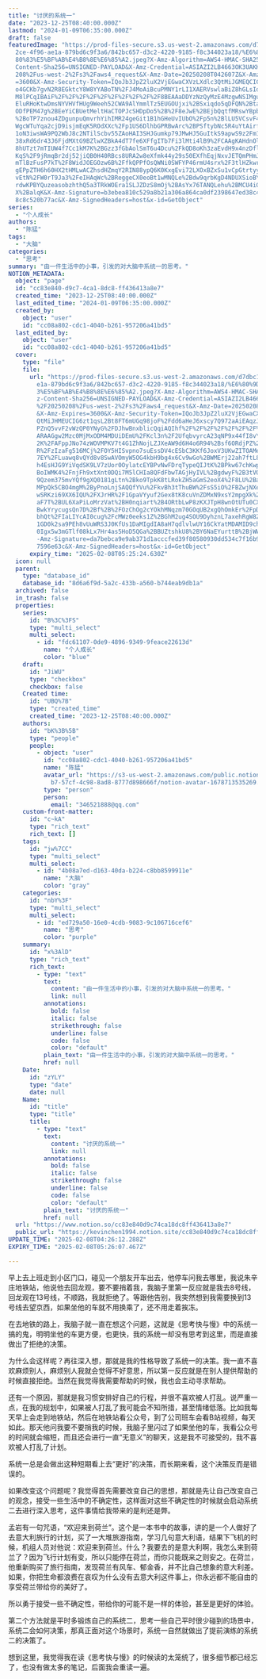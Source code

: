 ```yaml
---
title: "讨厌的系统一"
date: "2023-12-25T08:40:00.000Z"
lastmod: "2024-01-09T06:35:00.000Z"
draft: false
featuredImage: "https://prod-files-secure.s3.us-west-2.amazonaws.com/d7dbc101-8\
  2ce-4f96-ae1a-879bd6c9f3a6/842bc657-d3c2-4220-9185-f8c344023a18/%E6%80%9D%E8%\
  80%83%E5%BF%AB%E4%B8%8E%E6%85%A2.jpeg?X-Amz-Algorithm=AWS4-HMAC-SHA256&X-Amz-\
  Content-Sha256=UNSIGNED-PAYLOAD&X-Amz-Credential=ASIAZI2LB4663OK3UAKK%2F20250\
  208%2Fus-west-2%2Fs3%2Faws4_request&X-Amz-Date=20250208T042607Z&X-Amz-Expires\
  =3600&X-Amz-Security-Token=IQoJb3JpZ2luX2VjEGwaCXVzLXdlc3QtMiJGMEQCICDE5W220M\
  o4GCKb7gvN2R8EGktcY8W8YYABoTN%2FJ4MoAiBcuPMNY1rLI1XAERVswlaBiZ8hGLsIdWYbLewJy\
  M8lPCqIBAiF%2F%2F%2F%2F%2F%2F%2F%2F%2F%2F8BEAAaDDYzNzQyMzE4MzgwNSIMguHlTVc1QU\
  EluRHoKtwDmsNYVHVfHUg9Weeh52CWA9AlYmmlTz5EUGOUjxi%2BSxiqdo5qDFQN%2BtaHPznfgwn\
  ODfPEM47g%2BEeYiCBUetMeltHaCTOPJcSHDpDo5%2B%2F8eJwE%2BEjbQqtfMRswYBpbaQtuNOCS\
  %2BoTP7znou4ZDgunpuQmvrhYihIMR24geGit1B1hGHeUvIUbO%2Fp5n%2BlLU5VCsvF44alboVJz\
  WgcWTuYqa2cjD9isjmEqK5ROdXXc%2Fp1US6DlhbGPRBwArc%2BPSftybNc5R4uYtAirfHBhgFYnF\
  1oN3iwsWA9PQ2WbJ8c2NTilScbv55ZAoHAI3SHJGumkp79JMwHJ5GuItkS9apwS9z2Fm1HYLTKJKQ\
  38xRd6dr43J6FjdMXtG9BZlwXZBkA4dT7fe6XFfgITb7Fi3lMti4lB9%2FCAAgKAHdnOlhRz%2FPG\
  8hUTzt7mTIUW4f7Cc1kM7K%2BGzz3fGbAolSmT6u4Dcu%2FkQD8oKh3zaEvdH9x4nzDflRL0l5Mu0\
  KqS%2F9jRmqBr2dj52jiQB0H40RBcs8URA2w8eXfmk44y29s50EXfhEqjNxvJETQmPHmJ44LcuBde\
  mTlBzFusP7kT%2F8WidJOEGOzw6B%2FfkQPPfOsQWNi0SWFYP46rmU4srx%2F3tlHZkwr7SbvQY6p\
  gEPpZTH6h60HX2tHMLwACZhsdHZmqY2RIN88ypQ6K0KxgEvi72LXOxBZxSu1vCpGtrtyy4lbejj88\
  vEtN%2FW0rT9Ja3%2FeIHAqWc%2BReggeCX0eoBt1wMNQLe%2Bdw9qrbKgD4NDUXSioBYfVm%2BQP\
  rdwKPBYQuzeasobzhthQ5a3TRkWOEra1SLJZDzS8mOj%2BAsYx76TANQLehu%2BMCU4iGqxawKAQV\
  X%2BalqK&X-Amz-Signature=b3ebea810c529a8b21a306a864ca0df2398647ed38c43b385178\
  8c8c520b77ac&X-Amz-SignedHeaders=host&x-id=GetObject"
series:
  - "个人成长"
authors:
  - "陈猛"
tags:
  - "大脑"
categories:
  - "思考"
summary: "由一件生活中的小事，引发的对大脑中系统一的思考。"
NOTION_METADATA:
  object: "page"
  id: "cc83e840-d9c7-4ca1-8dc8-ff436413a8e7"
  created_time: "2023-12-25T08:40:00.000Z"
  last_edited_time: "2024-01-09T06:35:00.000Z"
  created_by:
    object: "user"
    id: "cc08a802-cdc1-4040-b261-957206a41bd5"
  last_edited_by:
    object: "user"
    id: "cc08a802-cdc1-4040-b261-957206a41bd5"
  cover:
    type: "file"
    file:
      url: "https://prod-files-secure.s3.us-west-2.amazonaws.com/d7dbc101-82ce-4f96-a\
        e1a-879bd6c9f3a6/842bc657-d3c2-4220-9185-f8c344023a18/%E6%80%9D%E8%80%8\
        3%E5%BF%AB%E4%B8%8E%E6%85%A2.jpeg?X-Amz-Algorithm=AWS4-HMAC-SHA256&X-Am\
        z-Content-Sha256=UNSIGNED-PAYLOAD&X-Amz-Credential=ASIAZI2LB466VHQ2F6MQ\
        %2F20250208%2Fus-west-2%2Fs3%2Faws4_request&X-Amz-Date=20250208T042524Z\
        &X-Amz-Expires=3600&X-Amz-Security-Token=IQoJb3JpZ2luX2VjEGwaCXVzLXdlc3\
        QtMiJHMEUCIG6zt1qsL2Bt8FT6mUGq98joF%2Fdd6aHeJ6xscy7Q972aAiEAqzJqdVPHuCn\
        PZnQ5vvF2vWzQP0YNyG%2FDJhwBnxblicQqiAQIhf%2F%2F%2F%2F%2F%2F%2F%2F%2F%2F\
        ARAAGgw2Mzc0MjMxODM4MDUiDEmU%2FKcl3n%2F2UfqbvyrcA23qNP9x44fI8vYfbx%2BOn\
        2K%2FAFppJNo74zWOVMPKV7t4G1ZhNojLZJXeAW9d6H4o6R94%2Bsf6ORdjPZ%2Fgmk6%2F\
        R%2FzIzaFg516MCj%2FOY5HISvpno7suEssDV4cESbC3KKf6JoxV3UKwZITOAMe7AR5ZRtz\
        7EY%2FLuawq8vQYd8v8SwAVOmyW5OG4kbH9bg4x6Cv9wGo%2BWMErj22ah7ftL8DUV7T8kZ\
        h4EsHJG9YiVqdSK9LV7zUor0OylatcEYBPvNwFDrqTypeQIJtK%2BPkw67chKwp228dIa4R\
        BoIWMK4%2FnjFh9xtXnt0DQi7M5lCHIa8QFdFbwTAGjHyIVL%2BgdwyF%2B3tVQ8dk4SACr\
        9Qzem375mvYQf9gXQ0181gLtn%2Bko9TpkK8tLRokZH5aGmS2eoX4%2F8LU%2BarqcHrCkh\
        MPpQk5CBO4mgM%2ByPnoLnjSAQQfYVu%2FkvBh3tThuBW%2FsS5iO%2FBZwjNXea%2BVG41\
        wSRKzi69XX6IQU%2FXJrHR%2F1GpaVYyuf2Gex8tK8cuVnZDMxN9xsY2mpgXk%2FLqHpjUe\
        aF7T%2BUL6XaPiLoMrzVat%2BH0nqiart%2B4ORtbLwP8zKXJTpH8wnOtUTu0CXc5MdUJ%2\
        BwkYrycugsQn7D%2Bf%2B%2FOzChOg2cYOkhMNqzm70GOqUB2xgQhOmkEr%2FpD4iNACks7\
        bhQt%2FIaLIYcAI0cug%2FcMWz0eeks1Z%2BGhM2ug4SOU9DyhznL7axehRgW8ZaEAR9Sdo\
        1GD0k2sa9PEh8vUuWRS3J0KfUs1DaMIgdIA8aH7qdlvlwUY16CkYatMDAMID9chbwNKrZa7\
        0Igx5w3mGTlf08kLx7Hr4as5HoD5QGa%2BBUZtshkU8%2BY6NaEYurttB%2BjWWLIjV8p&X\
        -Amz-Signature=da7bebca9e9ab371d1acccfed39f80580930dd534c7f16b9a0e81948\
        7596e63c&X-Amz-SignedHeaders=host&x-id=GetObject"
      expiry_time: "2025-02-08T05:25:24.630Z"
  icon: null
  parent:
    type: "database_id"
    database_id: "8d6a6f9d-5a2c-433b-a560-b744eab9db1a"
  archived: false
  in_trash: false
  properties:
    series:
      id: "B%3C%3FS"
      type: "multi_select"
      multi_select:
        - id: "fdc61107-0de9-4896-9349-9feace22613d"
          name: "个人成长"
          color: "blue"
    draft:
      id: "JiWU"
      type: "checkbox"
      checkbox: false
    Created time:
      id: "UBQ%7B"
      type: "created_time"
      created_time: "2023-12-25T08:40:00.000Z"
    authors:
      id: "bK%3B%5B"
      type: "people"
      people:
        - object: "user"
          id: "cc08a802-cdc1-4040-b261-957206a41bd5"
          name: "陈猛"
          avatar_url: "https://s3-us-west-2.amazonaws.com/public.notion-static.com/775523\
            b7-57cf-4c98-8ad8-8777d898666f/notion-avatar-1678713535269.png"
          type: "person"
          person:
            email: "346521888@qq.com"
    custom-front-matter:
      id: "c~kA"
      type: "rich_text"
      rich_text: []
    tags:
      id: "jw%7CC"
      type: "multi_select"
      multi_select:
        - id: "4b08a7ed-d163-40da-b224-c8bb8599911e"
          name: "大脑"
          color: "gray"
    categories:
      id: "nbY%3F"
      type: "multi_select"
      multi_select:
        - id: "ed729a50-16e0-4cdb-9083-9c106716cef6"
          name: "思考"
          color: "purple"
    summary:
      id: "x%3AlD"
      type: "rich_text"
      rich_text:
        - type: "text"
          text:
            content: "由一件生活中的小事，引发的对大脑中系统一的思考。"
            link: null
          annotations:
            bold: false
            italic: false
            strikethrough: false
            underline: false
            code: false
            color: "default"
          plain_text: "由一件生活中的小事，引发的对大脑中系统一的思考。"
          href: null
    Date:
      id: "zYLY"
      type: "date"
      date: null
    Name:
      id: "title"
      type: "title"
      title:
        - type: "text"
          text:
            content: "讨厌的系统一"
            link: null
          annotations:
            bold: false
            italic: false
            strikethrough: false
            underline: false
            code: false
            color: "default"
          plain_text: "讨厌的系统一"
          href: null
  url: "https://www.notion.so/cc83e840d9c74ca18dc8ff436413a8e7"
  public_url: "https://kevinchen1994.notion.site/cc83e840d9c74ca18dc8ff436413a8e7"
UPDATE_TIME: "2025-02-08T04:26:12.288Z"
EXPIRY_TIME: "2025-02-08T05:26:07.467Z"

---
```

<link rel="stylesheet" href="https://cdn.jsdelivr.net/npm/katex@0.16.2/dist/katex.min.css" integrity="sha384-bYdxxUwYipFNohQlHt0bjN/LCpueqWz13HufFEV1SUatKs1cm4L6fFgCi1jT643X" crossorigin="anonymous">


早上去上班走到小区门口，碰见一个朋友开车出去，他停车问我去哪里，我说朱辛庄地铁站，他说他去回龙观，要不要捎着我，我脑子里第一反应就是我去8号线，回龙观在13号线，不顺路，我就拒绝了。等跟他告别，我突然想到我需要换到13号线去望京西，如果坐他的车就不用换乘了，还不用走着挨冻。


在去地铁的路上，我脑子就一直在想这个问题，这就是《思考快与慢》中的系统一搞的鬼，明明坐他的车更方便，也更快，我的系统一却没有思考到这里，而是直接做出了拒绝的决策。


为什么会这样呢？再往深入想，那就是我的性格导致了系统一的决策。我一直不喜欢麻烦别人，麻烦别人我就会觉得不好意思，所以第一反应就是在别人提供帮助的时候直接拒绝。当然在我觉得我需要帮助的时候，我也会主动寻求帮助。


还有一个原因，那就是我习惯安排好自己的行程，并很不喜欢被人打乱。说严重一点，在我的规划中，如果被人打乱了我可能会不知所措，甚至情绪低落。比如我每天早上会走到地铁站，然后在地铁站看公众号，到了公司班车会看B站视频，每天如此。那天他问我要不要捎我的时候，我脑子里闪过了如果坐他的车，我看公众号的时间就会缩短，而且还会进行一直“无意义”的聊天，这是我不可接受的，我不喜欢被人打乱了计划。


系统一总是会做出这种短期看上去“更好”的决策，而长期来看，这个决策反而是错误的。


如果改变这个问题呢？我觉得首先需要改变自己的思想，那就是先让自己改变自己的观念，接受一些生活中的不确定性，这样面对这些不确定性的时候就会启动系统二去进行深入思考，这件事情给我带来的是利还是弊。


孟岩有一句咒语，“欢迎来到荷兰”。这个是一本书中的故事，讲的是一个人做好了去意大利旅行的计划，买了一大堆旅游指南，学习几句意大利语，结果下飞机的时候，机组人员对他说：欢迎来到荷兰。什么？我要去的是意大利啊，我怎么来到荷兰了？因为飞行计划有变，所以只能停在荷兰，而你只能既来之则安之。在荷兰，他重新购买了旅行指南，发现荷兰有风车、郁金香，并不比自己想象的意大利差。如果，你把生命都浪费在哀叹为什么没有去意大利这件事上，你永远都不能自由的享受荷兰带给你的美好了。


所以勇于接受一些不确定性，带给你的可能不是一样的体验，甚至是更好的体验。


第二个方法就是平时多锻炼自己的系统二，思考一些自己平时很少碰到的场景中，系统二会如何决策，那真正面对这个场景时，系统一自然就做出了提前演练的系统二的决策了。


想到这里，我觉得我在读《思考快与慢》的时候读的太笼统了，很多细节都已经忘了，也没有做太多的笔记，后面我会重读一遍。

